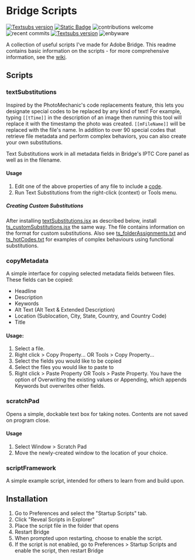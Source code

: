 # Bridge Scripts
[![Textsubs version](https://img.shields.io/badge/text_substitutions-v1.1.0-blue)](https://github.com/9yz/bridge-scripts/releases)
[![Static Badge](https://img.shields.io/badge/wiki!-teal)](https://github.com/9yz/bridge-scripts/wiki)
![contributions welcome](https://img.shields.io/badge/contributions-welcome-brightgreen.svg?style=flat)
![recent commits](https://img.shields.io/github/commit-activity/m/9yz/bridge-scripts)
[![Textsubs version](https://img.shields.io/badge/donations-adobe_exchange-red)](https://exchange.adobe.com/apps/cc/202815/textsubstitutions-code-replacements-in-bridge)
![enbyware](https://pride-badges.pony.workers.dev/static/v1?label=enbyware&labelColor=%23555&stripeWidth=8&stripeColors=FCF434%2CFFFFFF%2C9C59D1%2C2C2C2C)

A collection of useful scripts I've made for Adobe Bridge. This readme contains basic information on the scripts - for more comprehensive information, see the [wiki](https://github.com/9yz/bridge-scripts/wiki).


## Scripts

### textSubstitutions
Inspired by the PhotoMechanic's code replacements feature, this lets you designate special codes to be replaced by any kind of text! For example, typing `[[tTime]]` in the description of an image then running this tool will replace it with the timestamp the photo was created. `[[mFileName]]` will be replaced with the file's name. In addition to over 90 special codes that retrieve file metadata and perform complex behaviors, you can also create your own substitutions.

Text Substitutions work in all metadata fields in Bridge's IPTC Core panel as well as in the filename.

#### Usage
1. Edit one of the above properties of any file to include a [code](https://github.com/9yz/bridge-scripts/wiki/Built%E2%80%90In-Substitutions).
2. Run Text Substitutions from the right-click (context) or Tools menu.

##### Creating Custom Substitutions
After installing [textSubstitutions.jsx](textSubstitutions.jsx) as described below, install [ts_customSubstitutions.jsx](ts_customSubstitutions.txt) the same way. The file contains information on the format for custom substitutions. Also see [ts_folderAssignments.txt](https://github.com/9yz/bridge-scripts/blob/main/substitutions/ts_folderAssignments.txt) and [ts_hotCodes.txt](https://github.com/9yz/bridge-scripts/blob/main/substitutions/ts_hotCodes.txt) for examples of complex behaviours using functional substitutions.

### copyMetadata
A simple interface for copying selected metadata fields between files. These fields can be copied:
- Headline
- Description
- Keywords
- Alt Text (Alt Text & Extended Description)
- Location (Sublocation, City, State, Country, and Country Code)
- Title
#### Usage:
1. Select a file.
2. Right click > Copy Property... OR Tools > Copy Property...
3. Select the fields you would like to be copied
4. Select the files you would like to paste to
5. Right click > Paste Property OR Tools > Paste Property. You have the option of Overwriting the existing values or Appending, which appends Keywords but overwrites other fields.

### scratchPad
Opens a simple, dockable text box for taking notes. Contents are not saved on program close.

#### Usage
1. Select Window > Scratch Pad
2. Move the newly-created window to the location of your choice.

### scriptFramework
A simple example script, intended for others to learn from and build upon.

## Installation
1. Go to Preferences and select the "Startup Scripts" tab.
2. Click "Reveal Scripts in Explorer"
3. Place the script file in the folder that opens
4. Restart Bridge
5. When prompted upon restarting, choose to enable the script.
6. If the script is not enabled, go to Preferences > Startup Scripts and enable the script, then restart Bridge
